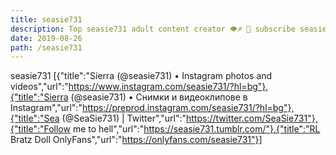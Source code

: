 ```yaml
---
title: seasie731
description: Top seasie731 adult content creator 👁♐️ 👑 subscribe seasie731 to my porn site below IG seasie731
date: 2019-08-26
path: /seasie731
---
```


seasie731
[{"title":"Sierra (@seasie731) • Instagram photos and videos","url":"https://www.instagram.com/seasie731/?hl=bg"},{"title":"Sierra (@seasie731) • Снимки и видеоклипове в Instagram","url":"https://preprod.instagram.com/seasie731/?hl=bg"},{"title":"Sea   (@SeaSie731) | Twitter","url":"https://twitter.com/SeaSie731"},{"title":"Follow me to hell","url":"https://seasie731.tumblr.com/"},{"title":"RL Bratz Doll OnlyFans","url":"https://onlyfans.com/seasie731"}]

